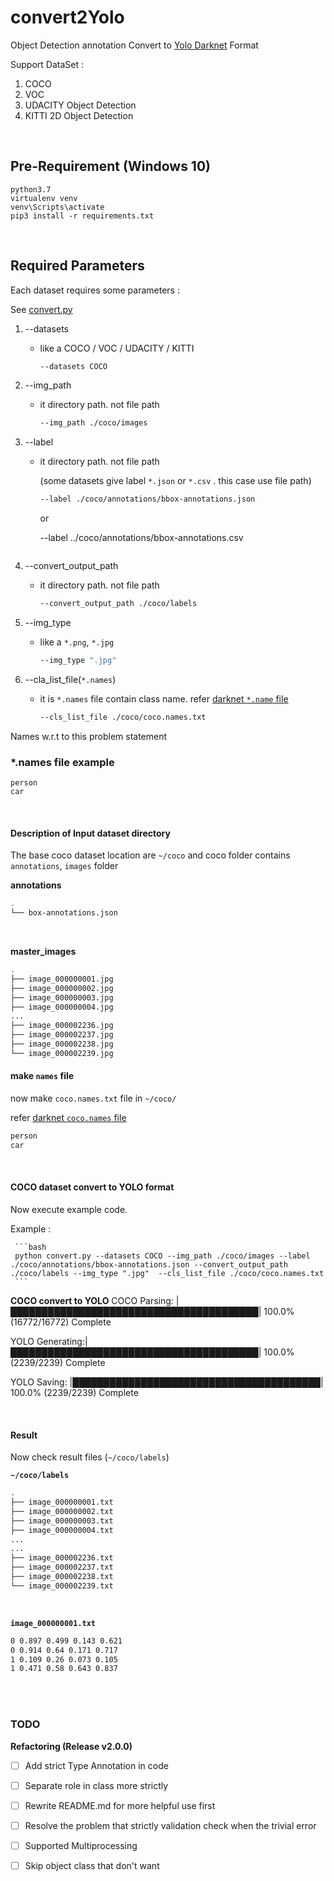 # convert2Yolo

Object Detection annotation Convert to [Yolo Darknet](https://pjreddie.com/darknet/yolo/) Format

Support DataSet : 

1. COCO
2. VOC
3. UDACITY Object Detection
4. KITTI 2D Object Detection

​    

## Pre-Requirement (Windows 10)

```
python3.7
virtualenv venv 
venv\Scripts\activate
pip3 install -r requirements.txt
```

​    

## Required Parameters

Each dataset requires some parameters :

See [convert.py]()

1. --datasets

   - like a COCO / VOC / UDACITY / KITTI

     ```bash
     --datasets COCO
     ```

2. --img_path

   - it directory path. not file path

     ```bash
     --img_path ./coco/images
     ```

3. --label

   - it directory path. not file path

     (some datasets give label `*.json` or `*.csv` . this case use file path)

     ```bash
     --label ./coco/annotations/bbox-annotations.json
     ```
     
     or
     
     --label ../coco/annotations/bbox-annotations.csv
     ```

4. --convert_output_path

   - it directory path. not file path

     ```bash
     --convert_output_path ./coco/labels 
     ```

5. --img_type

   - like a `*.png`, `*.jpg`

     ```bash
     --img_type ".jpg"
     ```


6. --cla_list_file(`*.names`)

   - it is `*.names` file contain class name. refer [darknet `*.name` file](https://github.com/pjreddie/darknet/blob/master/data/voc.names)

     ```bash
     --cls_list_file ./coco/coco.names.txt
     ```

Names w.r.t to this problem statement 



### *.names file example

```
person
car
```

​    

#### Description of Input dataset directory

The base coco dataset location are `~/coco` and coco folder contains `annotations`, `images` folder


**annotations**

```bash
.
└── box-annotations.json
```

​    

**master_images**

```bash
.
├── image_000000001.jpg
├── image_000000002.jpg
├── image_000000003.jpg
├── image_000000004.jpg
...
├── image_000002236.jpg
├── image_000002237.jpg
├── image_000002238.jpg
└── image_000002239.jpg
```

#### make `names` file

now make `coco.names.txt` file in `~/coco/`

refer [darknet `coco.names` file](https://github.com/pjreddie/darknet/blob/master/data/coco.names)

```bash
person
car
```

​    

#### COCO dataset convert to YOLO format

Now execute example code. 

Example : 

     ```bash
     python convert.py --datasets COCO --img_path ./coco/images --label ./coco/annotations/bbox-annotations.json --convert_output_path ./coco/labels --img_type ".jpg"  --cls_list_file ./coco/coco.names.txt
     ```

**COCO convert to YOLO**
COCO Parsing:  |████████████████████████████████████████| 100.0% (16772/16772)  Complete


YOLO Generating:|████████████████████████████████████████| 100.0% (2239/2239)  Complete


YOLO Saving:   |████████████████████████████████████████| 100.0% (2239/2239)  Complete

​        

#### Result

Now check result files (`~/coco/labels`)

**`~/coco/labels`**

```bash
.
├── image_000000001.txt
├── image_000000002.txt
├── image_000000003.txt
├── image_000000004.txt
...
...
├── image_000002236.txt
├── image_000002237.txt
├── image_000002238.txt
└── image_000002239.txt
```

​    

**`image_000000001.txt`**

```bash
0 0.897 0.499 0.143 0.621
0 0.914 0.64 0.171 0.717
1 0.109 0.26 0.073 0.105
1 0.471 0.58 0.643 0.837
```

​     
​    

### TODO

**Refactoring (Release v2.0.0)**
- [ ] Add strict Type Annotation in code
- [ ] Separate role in class more strictly 
- [ ] Rewrite README.md for more helpful use first
- [ ] Resolve the problem that strictly validation check when the trivial error
- [ ] Supported Multiprocessing
- [ ] Skip object class that don't want


